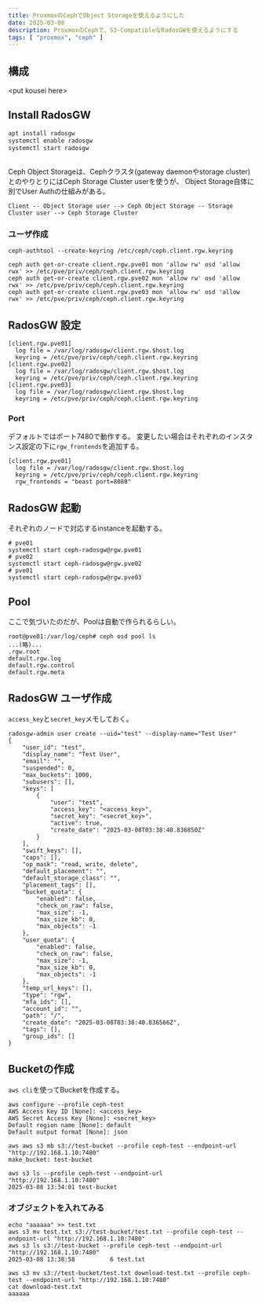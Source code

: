 ```yaml
---
title: ProxmoxのCephでObject Storageを使えるようにした 
date: 2025-03-08
description: ProxmoxのCephで、S3-CompatibleなRadosGWを使えるようにする
tags: [ "proxmox", "ceph" ]
---
```


## 構成

\<put kousei here\>

## Install RadosGW

```sh
apt install radosgw
systemctl enable radosgw
systemctl start radosgw
```

##

Ceph Object Storageは、Cephクラスタ(gateway daemonやstorage cluster)とのやりとりにはCeph Storage Cluster userを使うが、
Object Storage自体に別でUser Authの仕組みがある。

```mermaid
Client -- Object Storage user --> Ceph Object Storage -- Storage Cluster user --> Ceph Storage Cluster
```

### ユーザ作成

```shell
ceph-authtool --create-keyring /etc/ceph/ceph.client.rgw.keyring
```

```shell
ceph auth get-or-create client.rgw.pve01 mon 'allow rw' osd 'allow rwx' >> /etc/pve/priv/ceph/ceph.client.rgw.keyring
ceph auth get-or-create client.rgw.pve02 mon 'allow rw' osd 'allow rwx' >> /etc/pve/priv/ceph/ceph.client.rgw.keyring
ceph auth get-or-create client.rgw.pve03 mon 'allow rw' osd 'allow rwx' >> /etc/pve/priv/ceph/ceph.client.rgw.keyring
```

## RadosGW 設定

```
[client.rgw.pve01]
  log file = /var/log/radosgw/client.rgw.$host.log
  keyring = /etc/pve/priv/ceph/ceph.client.rgw.keyring
[client.rgw.pve02]
  log file = /var/log/radosgw/client.rgw.$host.log
  keyring = /etc/pve/priv/ceph/ceph.client.rgw.keyring
[client.rgw.pve03]
  log file = /var/log/radosgw/client.rgw.$host.log
  keyring = /etc/pve/priv/ceph/ceph.client.rgw.keyring
```

### Port
デフォルトではポート7480で動作する。
変更したい場合はそれぞれのインスタンス設定の下に`rgw_frontends`を追加する。
```
[client.rgw.pve01]
  log file = /var/log/radosgw/client.rgw.$host.log
  keyring = /etc/pve/priv/ceph/ceph.client.rgw.keyring
  rgw_frontends = "beast port=8080"
```


## RadosGW 起動

それぞれのノードで対応するinstanceを起動する。

```shell
# pve01
systemctl start ceph-radosgw@rgw.pve01
# pve02
systemctl start ceph-radosgw@rgw.pve02
# pve01
systemctl start ceph-radosgw@rgw.pve03
```

## Pool
ここで気づいたのだが、Poolは自動で作られるらしい。
```shell
root@pve01:/var/log/ceph# ceph osd pool ls
...(略)...
.rgw.root
default.rgw.log
default.rgw.control
default.rgw.meta
```

## RadosGW ユーザ作成

`access_key`と`secret_key`メモしておく。

```shell
radosgw-admin user create --uid="test" --display-name="Test User"
{
    "user_id": "test",
    "display_name": "Test User",
    "email": "",
    "suspended": 0,
    "max_buckets": 1000,
    "subusers": [],
    "keys": [
        {
            "user": "test",
            "access_key": "<access_key>",
            "secret_key": "<secret_key>",
            "active": true,
            "create_date": "2025-03-08T03:38:40.836850Z"
        }
    ],
    "swift_keys": [],
    "caps": [],
    "op_mask": "read, write, delete",
    "default_placement": "",
    "default_storage_class": "",
    "placement_tags": [],
    "bucket_quota": {
        "enabled": false,
        "check_on_raw": false,
        "max_size": -1,
        "max_size_kb": 0,
        "max_objects": -1
    },
    "user_quota": {
        "enabled": false,
        "check_on_raw": false,
        "max_size": -1,
        "max_size_kb": 0,
        "max_objects": -1
    },
    "temp_url_keys": [],
    "type": "rgw",
    "mfa_ids": [],
    "account_id": "",
    "path": "/",
    "create_date": "2025-03-08T03:38:40.836566Z",
    "tags": [],
    "group_ids": []
}
```

## Bucketの作成

`aws cli`を使ってBucketを作成する。

```shell
aws configure --profile ceph-test
AWS Access Key ID [None]: <access_key>
AWS Secret Access Key [None]: <secret_key>
Default region name [None]: default
Default output format [None]: json
```

```shell
aws aws s3 mb s3://test-bucket --profile ceph-test --endpoint-url "http://192.168.1.10:7480"
make_bucket: test-bucket
```

```shell
aws s3 ls --profile ceph-test --endpoint-url "http://192.168.1.10:7480"
2025-03-08 13:34:01 test-bucket
```

### オブジェクトを入れてみる

```shell
echo "aaaaaa" >> test.txt
aws s3 mv test.txt s3://test-bucket/test.txt --profile ceph-test --endpoint-url "http://192.168.1.10:7480"
aws s3 ls s3://test-bucket --profile ceph-test --endpoint-url "http://192.168.1.10:7480"
2025-03-08 13:38:58          6 test.txt
```

```shell
aws s3 mv s3://test-bucket/test.txt download-test.txt --profile ceph-test --endpoint-url "http://192.168.1.10:7480"
cat download-test.txt
aaaaaa 
```
